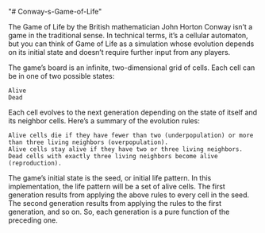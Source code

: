 "# Conway-s-Game-of-Life" 


The Game of Life by the British mathematician John Horton Conway isn’t a game in the traditional sense. In technical terms, it’s a cellular automaton, but you can think of Game of Life as a simulation whose evolution depends on its initial state and doesn’t require further input from any players.

The game’s board is an infinite, two-dimensional grid of cells. Each cell can be in one of two possible states:

    Alive
    Dead

Each cell evolves to the next generation depending on the state of itself and its neighbor cells. Here’s a summary of the evolution rules:

    Alive cells die if they have fewer than two (underpopulation) or more than three living neighbors (overpopulation).
    Alive cells stay alive if they have two or three living neighbors.
    Dead cells with exactly three living neighbors become alive (reproduction).

The game’s initial state is the seed, or initial life pattern. In this implementation, the life pattern will be a set of alive cells. The first generation results from applying the above rules to every cell in the seed. The second generation results from applying the rules to the first generation, and so on. So, each generation is a pure function of the preceding one.

